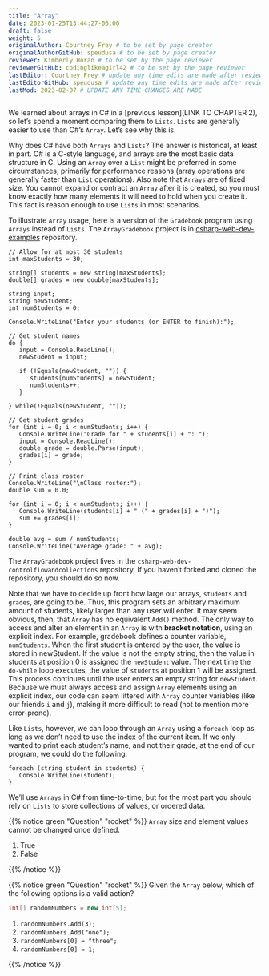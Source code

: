 ```yaml
---
title: "Array"
date: 2023-01-25T13:44:27-06:00
draft: false
weight: 5
originalAuthor: Courtney Frey # to be set by page creator
originalAuthorGitHub: speudusa # to be set by page creator
reviewer: Kimberly Horan # to be set by the page reviewer
reviewerGitHub: codinglikeagirl42 # to be set by the page reviewer
lastEditor: Courtney Frey # update any time edits are made after review
lastEditorGitHub: speudusa # update any time edits are made after review
lastMod: 2023-02-07 # UPDATE ANY TIME CHANGES ARE MADE
---
```


<!-- TODO: Add link to chapter 2 -->
We learned about arrays in C# in a [previous lesson](LINK TO CHAPTER 2), so let’s spend a moment comparing them to `Lists`. 
`Lists` are generally easier to use than C#’s `Array`. Let’s see why this is.

Why does C# have both `Arrays` and `Lists`? The answer is historical, at least in part. C# is a C-style language, and arrays are the most basic data structure in C. 
Using an `Array` over a `List` might be preferred in some circumstances, primarily for performance reasons (array operations are generally faster than `List` operations). Also note that `Arrays` are of fixed size. You cannot expand or contract an `Array` after it is created, so you must know exactly how many elements it will need to hold when you create it. This fact is reason enough to use `Lists` in most scenarios.

To illustrate `Array` usage, here is a version of the `Gradebook` program using `Arrays` instead of `Lists`.  The `ArrayGradebook` project is in [csharp-web-dev-examples](https://github.com/LaunchCodeEducation/csharp-web-dev-examples) repository.


```csharp{linenos=table}
// Allow for at most 30 students
int maxStudents = 30;

string[] students = new string[maxStudents];
double[] grades = new double[maxStudents];

string input;
string newStudent;
int numStudents = 0;

Console.WriteLine("Enter your students (or ENTER to finish):");

// Get student names
do {
   input = Console.ReadLine();
   newStudent = input;

   if (!Equals(newStudent, "")) {
      students[numStudents] = newStudent;
      numStudents++;
   }

} while(!Equals(newStudent, ""));

// Get student grades
for (int i = 0; i < numStudents; i++) {
   Console.WriteLine("Grade for " + students[i] + ": ");
   input = Console.ReadLine();
   double grade = double.Parse(input);
   grades[i] = grade;
}

// Print class roster
Console.WriteLine("\nClass roster:");
double sum = 0.0;

for (int i = 0; i < numStudents; i++) {
   Console.WriteLine(students[i] + " (" + grades[i] + ")");
   sum += grades[i];
}

double avg = sum / numStudents;
Console.WriteLine("Average grade: " + avg);
```

The `ArrayGradebook` project lives in the `csharp-web-dev-controlflowandcollections` repository. If you haven’t forked and cloned the repository, you should do so now.

Note that we have to decide up front how large our arrays, `students` and `grades`, are going to be. Thus, this program sets an arbitrary maximum amount of students, likely larger than any user will enter. It may seem obvious, then, that `Array` has no equivalent `Add()` method. The only way to access and alter an element in an `Array` is with **bracket notation**, using an explicit index. For example, gradebook defines a counter variable, `numStudents`. When the first student is entered by the user, the value is stored in newStudent. If the value is not the empty string, then the value in students at position 0 is assigned the `newStudent` value. The next time the `do-while` loop executes, the value of `students` at position 1 will be assigned. This process continues until the user enters an empty string for `newStudent`. Because we must always access and assign `Array` elements using an explicit index, our code can seem littered with `Array` counter variables (like our friends `i` and `j`), making it more difficult to read (not to mention more error-prone).

Like `Lists`, however, we can loop through an `Array` using a `foreach` loop as long as we don’t need to use the index of the current item. If we only wanted to print each student’s name, and not their grade, at the end of our program, we could do the following:

```csharp{linenos=table}
foreach (string student in students) {
   Console.WriteLine(student);
}
```
We’ll use `Arrays` in C# from time-to-time, but for the most part you should rely on `Lists` to store collections of values, or ordered data.

{{% notice green "Question" "rocket" %}} 
`Array` size and element values cannot be changed once defined.
   1. True
   1. False
<!-- ans: True -->
{{% /notice %}}

{{% notice green "Question" "rocket" %}} 
Given the `Array` below, which of the following options is a valid action?

```csharp
int[] randomNumbers = new int[5];
```

   1. `randomNumbers.Add(3);`
   1. `randomNumbers.Add("one");`
   1. `randomNumbers[0] = "three";`
   1. `randomNumbers[0] = 1;`

<!-- ans: Omitting a break line from a switch statement. -->
{{% /notice %}}